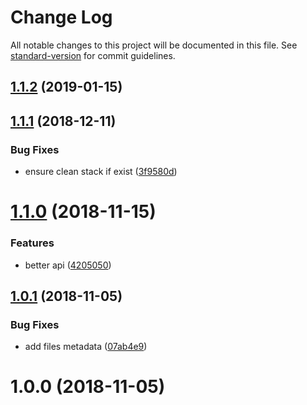 # Change Log

All notable changes to this project will be documented in this file. See [standard-version](https://github.com/conventional-changelog/standard-version) for commit guidelines.

<a name="1.1.2"></a>
## [1.1.2](https://github.com/Kikobeats/beauty-error/compare/v1.1.1...v1.1.2) (2019-01-15)



<a name="1.1.1"></a>
## [1.1.1](https://github.com/Kikobeats/beauty-error/compare/v1.1.0...v1.1.1) (2018-12-11)


### Bug Fixes

* ensure clean stack if exist ([3f9580d](https://github.com/Kikobeats/beauty-error/commit/3f9580d))



<a name="1.1.0"></a>
# [1.1.0](https://github.com/Kikobeats/beauty-error/compare/v1.0.1...v1.1.0) (2018-11-15)


### Features

* better api ([4205050](https://github.com/Kikobeats/beauty-error/commit/4205050))



<a name="1.0.1"></a>
## [1.0.1](https://github.com/Kikobeats/beauty-error/compare/v1.0.0...v1.0.1) (2018-11-05)


### Bug Fixes

* add files metadata ([07ab4e9](https://github.com/Kikobeats/beauty-error/commit/07ab4e9))



<a name="1.0.0"></a>
# 1.0.0 (2018-11-05)
